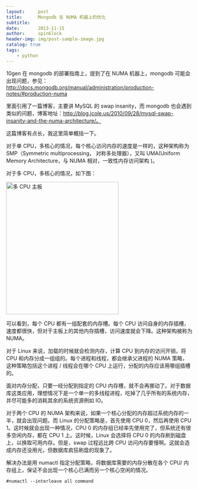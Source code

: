 ```yaml
---
layout:     post
title:      Mongodb 在 NUMA 机器上的优化
subtitle:   
date:       2013-11-15
author:     spin6lock
header-img: img/post-sample-image.jpg
catalog: true
tags:
    - python
---
```

10gen 在 mongodb 的部署指南上，提到了在 NUMA 机器上，mongodb 可能会出现问题，参见：http://docs.mongodb.org/manual/administration/production-notes/#production-numa

里面引用了一篇博客，主要讲 MySQL 的 swap insanity，而 mongodb 也会遇到类似的问题，博客地址：http://blog.jcole.us/2010/09/28/mysql-swap-insanity-and-the-numa-architecture/。

这篇博客有点长，我这里简单概括一下。

对于单 CPU，多核心的情况，每个核心访问内存的速度是一样的，这种架构称为 SMP（Symmetric multiprocessing， 对称多处理器），又叫 UMA(Uniform Memory Architecture，与 NUMA 相对，一致性内存访问架构 )。

对于多 CPU，多核心的情况，如下图：

<img title="NUMA，图片来自 https://computing.llnl.gov/tutorials/linux_clusters/" src="https://computing.llnl.gov/tutorials/linux_clusters/images/motherboard1.jpg" alt=" 多 CPU 主板 " width="304" height="358" />

可以看到，每个 CPU 都有一组配套的内存槽。每个 CPU 访问自身的内存插槽，速度都很快，但对于主板上的其他内存插槽，访问速度就会下降。这种架构被称为 NUMA。

对于 Linux 来说，加载的时候就会检测内存，计算 CPU 到内存的访问开销，将 CPU 和内存分成一组组的。每个进程和线程，都会继承父进程的 NUMA 策略，这种策略包括这个进程 / 线程会在哪个 CPU 上运行，分配的内存应该用哪组插槽的。

面对内存分配，只要一经分配到指定的 CPU 内存槽，就不会再挪动了。对于数据库这类应用，理想情况下是一个单一的多线程进程，吃掉了几乎所有的系统内存，并尽可能多的消耗其余的系统资源例如 IO。

对于两个 CPU 的 NUMA 架构来说，如果一个核心分配的内存超过系统内存的一半，就会出现问题。而 Linux 的分配策略是，首先使用 CPU 0，然后再使用 CPU 1。这时候就会出现一种情况，CPU 0 的内存组已经率先使用完了，但系统还有很多空闲内存，都在 CPU 1 上。这时候，Linux 会选择将 CPU 0 的内存刷到磁盘上，以换取可用内存。但是，swap 过程远比跨 CPU 访问内存要慢啊。这就会造成内存还没用光，但数据库疯狂刷盘的现象了。

解决办法是用 numactl 指定分配策略，将数据库需要的内存分散在各个 CPU/ 内存组上，保证不会出现一个核心已满而另一个核心空闲的情况。

```
#numactl --interleave all command
```
